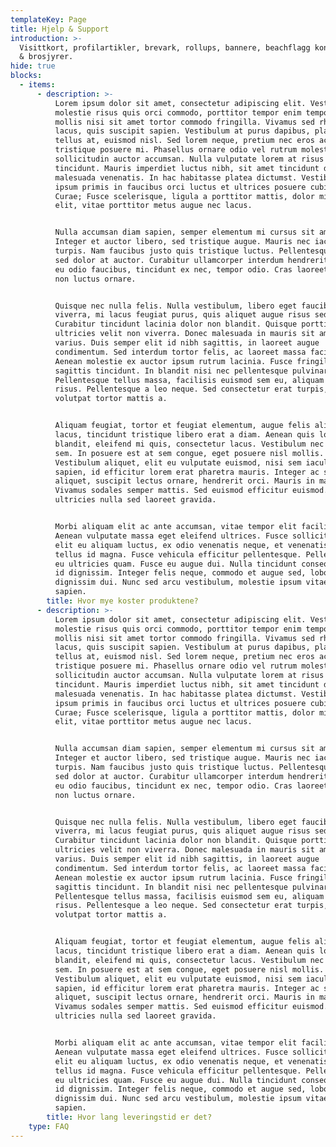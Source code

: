 ```yaml
---
templateKey: Page
title: Hjelp & Support
introduction: >-
  Visittkort, profilartikler, brevark, rollups, bannere, beachflagg konvolutter
  & brosjyrer.
hide: true
blocks:
  - items:
      - description: >-
          Lorem ipsum dolor sit amet, consectetur adipiscing elit. Vestibulum
          molestie risus quis orci commodo, porttitor tempor enim tempor. Fusce
          mollis nisi sit amet tortor commodo fringilla. Vivamus sed rhoncus
          lacus, quis suscipit sapien. Vestibulum at purus dapibus, placerat
          tellus at, euismod nisl. Sed lorem neque, pretium nec eros ac,
          tristique posuere mi. Phasellus ornare odio vel rutrum molestie. Sed
          sollicitudin auctor accumsan. Nulla vulputate lorem at risus accumsan
          tincidunt. Mauris imperdiet luctus nibh, sit amet tincidunt diam
          malesuada venenatis. In hac habitasse platea dictumst. Vestibulum ante
          ipsum primis in faucibus orci luctus et ultrices posuere cubilia
          Curae; Fusce scelerisque, ligula a porttitor mattis, dolor mi tempus
          elit, vitae porttitor metus augue nec lacus.


          Nulla accumsan diam sapien, semper elementum mi cursus sit amet.
          Integer et auctor libero, sed tristique augue. Mauris nec iaculis
          turpis. Nam faucibus justo quis tristique luctus. Pellentesque maximus
          sed dolor at auctor. Curabitur ullamcorper interdum hendrerit. Proin
          eu odio faucibus, tincidunt ex nec, tempor odio. Cras laoreet tellus
          non luctus ornare.


          Quisque nec nulla felis. Nulla vestibulum, libero eget faucibus
          viverra, mi lacus feugiat purus, quis aliquet augue risus sed nulla.
          Curabitur tincidunt lacinia dolor non blandit. Quisque porttitor
          ultricies velit non viverra. Donec malesuada in mauris sit amet
          varius. Duis semper elit id nibh sagittis, in laoreet augue
          condimentum. Sed interdum tortor felis, ac laoreet massa facilisis in.
          Aenean molestie ex auctor ipsum rutrum lacinia. Fusce fringilla
          sagittis tincidunt. In blandit nisi nec pellentesque pulvinar.
          Pellentesque tellus massa, facilisis euismod sem eu, aliquam volutpat
          risus. Pellentesque a leo neque. Sed consectetur erat turpis, vel
          volutpat tortor mattis a.


          Aliquam feugiat, tortor et feugiat elementum, augue felis aliquam
          lacus, tincidunt tristique libero erat a diam. Aenean quis lorem
          blandit, eleifend mi quis, consectetur lacus. Vestibulum nec sagittis
          sem. In posuere est at sem congue, eget posuere nisl mollis.
          Vestibulum aliquet, elit eu vulputate euismod, nisi sem iaculis
          sapien, id efficitur lorem erat pharetra mauris. Integer ac sapien
          aliquet, suscipit lectus ornare, hendrerit orci. Mauris in mauris ex.
          Vivamus sodales semper mattis. Sed euismod efficitur euismod. Integer
          ultricies nulla sed laoreet gravida.


          Morbi aliquam elit ac ante accumsan, vitae tempor elit facilisis.
          Aenean vulputate massa eget eleifend ultrices. Fusce sollicitudin,
          elit eu aliquam luctus, ex odio venenatis neque, et venenatis urna
          tellus id magna. Fusce vehicula efficitur pellentesque. Pellentesque
          eu ultricies quam. Fusce eu augue dui. Nulla tincidunt consequat quam
          id dignissim. Integer felis neque, commodo et augue sed, lobortis
          dignissim dui. Nunc sed arcu vestibulum, molestie ipsum vitae, blandit
          sapien.
        title: Hvor mye koster produktene?
      - description: >-
          Lorem ipsum dolor sit amet, consectetur adipiscing elit. Vestibulum
          molestie risus quis orci commodo, porttitor tempor enim tempor. Fusce
          mollis nisi sit amet tortor commodo fringilla. Vivamus sed rhoncus
          lacus, quis suscipit sapien. Vestibulum at purus dapibus, placerat
          tellus at, euismod nisl. Sed lorem neque, pretium nec eros ac,
          tristique posuere mi. Phasellus ornare odio vel rutrum molestie. Sed
          sollicitudin auctor accumsan. Nulla vulputate lorem at risus accumsan
          tincidunt. Mauris imperdiet luctus nibh, sit amet tincidunt diam
          malesuada venenatis. In hac habitasse platea dictumst. Vestibulum ante
          ipsum primis in faucibus orci luctus et ultrices posuere cubilia
          Curae; Fusce scelerisque, ligula a porttitor mattis, dolor mi tempus
          elit, vitae porttitor metus augue nec lacus.


          Nulla accumsan diam sapien, semper elementum mi cursus sit amet.
          Integer et auctor libero, sed tristique augue. Mauris nec iaculis
          turpis. Nam faucibus justo quis tristique luctus. Pellentesque maximus
          sed dolor at auctor. Curabitur ullamcorper interdum hendrerit. Proin
          eu odio faucibus, tincidunt ex nec, tempor odio. Cras laoreet tellus
          non luctus ornare.


          Quisque nec nulla felis. Nulla vestibulum, libero eget faucibus
          viverra, mi lacus feugiat purus, quis aliquet augue risus sed nulla.
          Curabitur tincidunt lacinia dolor non blandit. Quisque porttitor
          ultricies velit non viverra. Donec malesuada in mauris sit amet
          varius. Duis semper elit id nibh sagittis, in laoreet augue
          condimentum. Sed interdum tortor felis, ac laoreet massa facilisis in.
          Aenean molestie ex auctor ipsum rutrum lacinia. Fusce fringilla
          sagittis tincidunt. In blandit nisi nec pellentesque pulvinar.
          Pellentesque tellus massa, facilisis euismod sem eu, aliquam volutpat
          risus. Pellentesque a leo neque. Sed consectetur erat turpis, vel
          volutpat tortor mattis a.


          Aliquam feugiat, tortor et feugiat elementum, augue felis aliquam
          lacus, tincidunt tristique libero erat a diam. Aenean quis lorem
          blandit, eleifend mi quis, consectetur lacus. Vestibulum nec sagittis
          sem. In posuere est at sem congue, eget posuere nisl mollis.
          Vestibulum aliquet, elit eu vulputate euismod, nisi sem iaculis
          sapien, id efficitur lorem erat pharetra mauris. Integer ac sapien
          aliquet, suscipit lectus ornare, hendrerit orci. Mauris in mauris ex.
          Vivamus sodales semper mattis. Sed euismod efficitur euismod. Integer
          ultricies nulla sed laoreet gravida.


          Morbi aliquam elit ac ante accumsan, vitae tempor elit facilisis.
          Aenean vulputate massa eget eleifend ultrices. Fusce sollicitudin,
          elit eu aliquam luctus, ex odio venenatis neque, et venenatis urna
          tellus id magna. Fusce vehicula efficitur pellentesque. Pellentesque
          eu ultricies quam. Fusce eu augue dui. Nulla tincidunt consequat quam
          id dignissim. Integer felis neque, commodo et augue sed, lobortis
          dignissim dui. Nunc sed arcu vestibulum, molestie ipsum vitae, blandit
          sapien.
        title: Hvor lang leveringstid er det?
    type: FAQ
---
```


